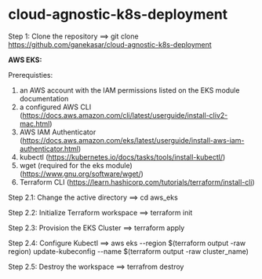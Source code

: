 # cloud-agnostic-k8s-deployment

Step 1: Clone the repository ==> 
        git clone https://github.com/ganekasar/cloud-agnostic-k8s-deployment

**AWS EKS:**

Prerequisties:
1. an AWS account with the IAM permissions listed on the EKS module documentation
2. a configured AWS CLI (https://docs.aws.amazon.com/cli/latest/userguide/install-cliv2-mac.html)
3. AWS IAM Authenticator (https://docs.aws.amazon.com/eks/latest/userguide/install-aws-iam-authenticator.html)
4. kubectl (https://kubernetes.io/docs/tasks/tools/install-kubectl/)
5. wget (required for the eks module) (https://www.gnu.org/software/wget/)
6. Terraform CLI (https://learn.hashicorp.com/tutorials/terraform/install-cli)

Step 2.1: Change the active directory ==>
          cd aws_eks

Step 2.2: Initialize Terraform workspace ==>
          terraform init

Step 2.3: Provision the EKS Cluster ==>
          terraform apply

Step 2.4: Configure Kubectl ==>
          aws eks --region $(terraform output -raw region) update-kubeconfig --name $(terraform output -raw cluster_name)
 
Step 2.5: Destroy the workspace ==>
          terrafrom destroy
          
          

